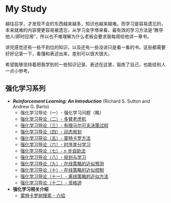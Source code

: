 # My Study

越往后学，才发现不会的东西越来越多，知识也越来越难。而学习是容易遗忘的，本来就难的内容便更容易被遗忘，从学习金字塔来看，最有效的学习方法是“教导他人/即时应用”，所以也不难理解为什么老板会要求我每周给他讲一章书。

讲完感觉还有一些不到位的知识，以及还有一些没讲只是看一看的书，这些都需要好好记录一下，看懂和表述出来，差别可以很大很大。

希望能够坚持着把我学到的一些知识记录、表述在这里，锻炼了自己，也能给别人一点小参考。

## 强化学习系列

 - ***Reinforcement Learning: An Introduction*** (Richard S. Sutton and Andrew G. Barto)
    - 强化学习导论（一）- 强化学习问题（略）
    - [强化学习导论（二）- 多臂老虎机](/study/reinforcement-learning/notes/RLAI_2/)
    - [强化学习导论（三）- 有限马尔可夫决策过程](/study/reinforcement-learning/notes/RLAI_3/)
    - [强化学习导论（四）- 动态规划](/study/reinforcement-learning/notes/RLAI_4/)
    - [强化学习导论（五）- 蒙特卡罗方法](/study/reinforcement-learning/notes/RLAI_5/)
    - [强化学习导论（六）- 时序差分学习](/study/reinforcement-learning/notes/RLAI_6/)
    - [强化学习导论（七）- n 步自助法](/study/reinforcement-learning/notes/RLAI_7/)
    - [强化学习导论（八）- 规划与学习](/study/reinforcement-learning/notes/RLAI_8/)
    - [强化学习导论（九）- 在线策略的近似预测](/study/reinforcement-learning/notes/RLAI_9/)
    - [强化学习导论（十）- 在线策略的近似控制](/study/reinforcement-learning/notes/RLAI_10/)
    - [强化学习导论（十一）- 离线策略的近似方法](/study/reinforcement-learning/notes/RLAI_11/)
    - [强化学习导论（十二）- 资格迹](/study/reinforcement-learning/notes/RLAI_12/)
 - **强化学习相关介绍**
    - [蒙特卡罗树搜索 - 介绍](/study/reinforcement-learning/notes/MCTS_introduction/)